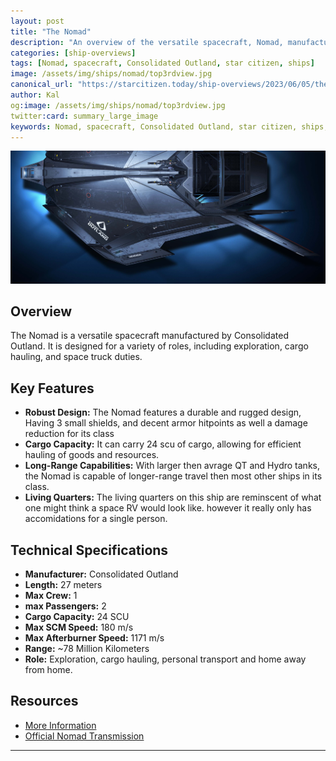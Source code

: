 ```yaml
---
layout: post
title: "The Nomad"
description: "An overview of the versatile spacecraft, Nomad, manufactured by Consolidated Outland. Learn about its features, technical specifications, and more."
categories: [ship-overviews]
tags: [Nomad, spacecraft, Consolidated Outland, star citizen, ships]
image: /assets/img/ships/nomad/top3rdview.jpg
canonical_url: "https://starcitizen.today/ship-overviews/2023/06/05/the-nomad.html"
author: Kal
og:image: /assets/img/ships/nomad/top3rdview.jpg
twitter:card: summary_large_image
keywords: Nomad, spacecraft, Consolidated Outland, star citizen, ships, review, overview, features, technical specifications, resources, star citizen tools, official transmission, exploration, cargo hauling, personal transport, home away from home, robust design, cargo capacity, long-range capabilities, living quarters, manufacturer, length, max crew, max passengers, cargo capacity, max SCM speed, max afterburner speed, range, role, resources, squadron 42
---
```


![A top down view of the Nomad](/assets/img/ships/nomad/top3rdview.jpg)

## Overview
The Nomad is a versatile spacecraft manufactured by Consolidated Outland. It is designed for a variety of roles, including exploration, cargo hauling, and space truck duties.

## Key Features
- **Robust Design:** The Nomad features a durable and rugged design, Having 3 small shields, and decent armor hitpoints as well a damage reduction for its class
- **Cargo Capacity:** It can carry 24 scu of cargo, allowing for efficient hauling of goods and resources.
- **Long-Range Capabilities:** With larger then avrage QT and Hydro tanks, the Nomad is capable of longer-range travel then most other ships in its class.
- **Living Quarters:** The living quarters on this ship are reminscent of what one might think a space RV would look like.  however it really only has accomidations for a single person.


## Technical Specifications
- **Manufacturer:** Consolidated Outland
- **Length:** 27 meters
- **Max Crew:** 1
- **max Passengers:** 2
- **Cargo Capacity:** 24 SCU
- **Max SCM Speed:** 180 m/s
- **Max Afterburner Speed:** 1171 m/s
- **Range:** ~78 Million Kilometers 
- **Role:** Exploration, cargo hauling, personal transport and home away from home.

## Resources
- [More Information](https://starcitizen.tools/Nomad)
- [Official Nomad Transmission](https://robertsspaceindustries.com/comm-link/transmission/17880-Consolidated-Outland-Nomad)

---
